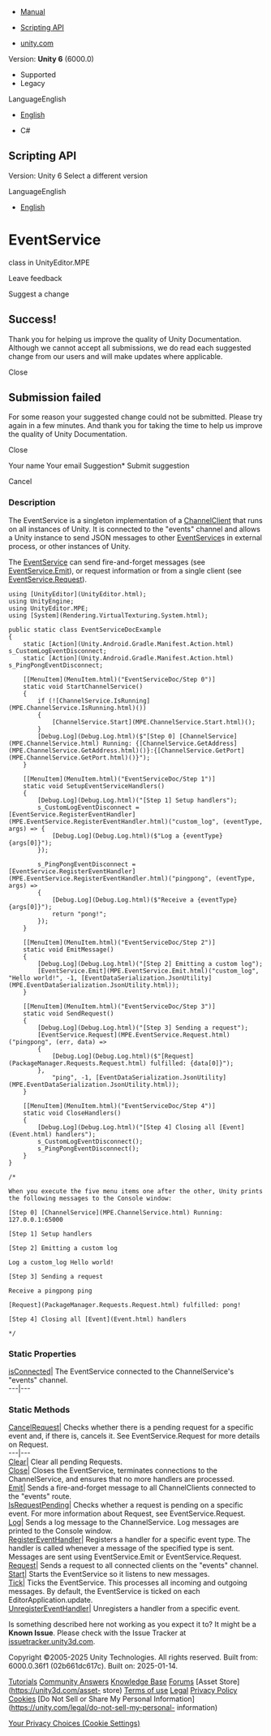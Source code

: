 [ ]()

  * [Manual](../Manual/index.html)
  * [Scripting API](../ScriptReference/index.html)

  * [unity.com](https://unity.com/)

Version: **Unity 6** (6000.0)

  * Supported
  * Legacy

LanguageEnglish

  * [English]()

  * C#

[ ](https://docs.unity3d.com)

## Scripting API

Version: Unity 6 Select a different version

LanguageEnglish

  * [English]()

# EventService

class in UnityEditor.MPE

Leave feedback

Suggest a change

## Success!

Thank you for helping us improve the quality of Unity Documentation. Although
we cannot accept all submissions, we do read each suggested change from our
users and will make updates where applicable.

Close

## Submission failed

For some reason your suggested change could not be submitted. Please <a>try
again</a> in a few minutes. And thank you for taking the time to help us
improve the quality of Unity Documentation.

Close

Your name Your email Suggestion* Submit suggestion

Cancel

[ ]()

### Description

The EventService is a singleton implementation of a
[ChannelClient](MPE.ChannelClient.html) that runs on all instances of Unity.
It is connected to the "events" channel and allows a Unity instance to send
JSON messages to other [EventService](MPE.EventService.html)s in external
process, or other instances of Unity.

The [EventService](MPE.EventService.html) can send fire-and-forget messages
(see [EventService.Emit](MPE.EventService.Emit.html)), or request information
or from a single client (see
[EventService.Request](MPE.EventService.Request.html)).

    
    
    using [UnityEditor](UnityEditor.html);
    using UnityEngine;
    using UnityEditor.MPE;
    using [System](Rendering.VirtualTexturing.System.html);  
      
    public static class EventServiceDocExample
    {
        static [Action](Unity.Android.Gradle.Manifest.Action.html) s_CustomLogEventDisconnect;
        static [Action](Unity.Android.Gradle.Manifest.Action.html) s_PingPongEventDisconnect;  
      
        [[MenuItem](MenuItem.html)("EventServiceDoc/Step 0")]
        static void StartChannelService()
        {
            if (![ChannelService.IsRunning](MPE.ChannelService.IsRunning.html)())
            {
                [ChannelService.Start](MPE.ChannelService.Start.html)();
            }
            [Debug.Log](Debug.Log.html)($"[Step 0] [ChannelService](MPE.ChannelService.html) Running: {[ChannelService.GetAddress](MPE.ChannelService.GetAddress.html)()}:{[ChannelService.GetPort](MPE.ChannelService.GetPort.html)()}");
        }  
      
        [[MenuItem](MenuItem.html)("EventServiceDoc/Step 1")]
        static void SetupEventServiceHandlers()
        {
            [Debug.Log](Debug.Log.html)("[Step 1] Setup handlers");
            s_CustomLogEventDisconnect = [EventService.RegisterEventHandler](MPE.EventService.RegisterEventHandler.html)("custom_log", (eventType, args) => {
                [Debug.Log](Debug.Log.html)($"Log a {eventType} {args[0]}");
            });  
      
            s_PingPongEventDisconnect = [EventService.RegisterEventHandler](MPE.EventService.RegisterEventHandler.html)("pingpong", (eventType, args) =>
            {
                [Debug.Log](Debug.Log.html)($"Receive a {eventType} {args[0]}");
                return "pong!";
            });
        }  
      
        [[MenuItem](MenuItem.html)("EventServiceDoc/Step 2")]
        static void EmitMessage()
        {
            [Debug.Log](Debug.Log.html)("[Step 2] Emitting a custom log");
            [EventService.Emit](MPE.EventService.Emit.html)("custom_log", "Hello world!", -1, [EventDataSerialization.JsonUtility](MPE.EventDataSerialization.JsonUtility.html));
        }  
      
        [[MenuItem](MenuItem.html)("EventServiceDoc/Step 3")]
        static void SendRequest()
        {
            [Debug.Log](Debug.Log.html)("[Step 3] Sending a request");
            [EventService.Request](MPE.EventService.Request.html)("pingpong", (err, data) =>
            {
                [Debug.Log](Debug.Log.html)($"[Request](PackageManager.Requests.Request.html) fulfilled: {data[0]}");
            },
                "ping", -1, [EventDataSerialization.JsonUtility](MPE.EventDataSerialization.JsonUtility.html));
        }  
      
        [[MenuItem](MenuItem.html)("EventServiceDoc/Step 4")]
        static void CloseHandlers()
        {
            [Debug.Log](Debug.Log.html)("[Step 4] Closing all [Event](Event.html) handlers");
            s_CustomLogEventDisconnect();
            s_PingPongEventDisconnect();
        }
    }  
      
    /*  
      
    When you execute the five menu items one after the other, Unity prints the following messages to the Console window:  
      
    [Step 0] [ChannelService](MPE.ChannelService.html) Running: 127.0.0.1:65000  
      
    [Step 1] Setup handlers  
      
    [Step 2] Emitting a custom log  
      
    Log a custom_log Hello world!  
      
    [Step 3] Sending a request  
      
    Receive a pingpong ping  
      
    [Request](PackageManager.Requests.Request.html) fulfilled: pong!  
      
    [Step 4] Closing all [Event](Event.html) handlers  
      
    */
    

### Static Properties

[isConnected](MPE.EventService-isConnected.html)| The EventService connected
to the ChannelService's "events" channel.  
---|---  
  
### Static Methods

[CancelRequest](MPE.EventService.CancelRequest.html)| Checks whether there is
a pending request for a specific event and, if there is, cancels it. See
EventService.Request for more details on Request.  
---|---  
[Clear](MPE.EventService.Clear.html)| Clear all pending Requests.  
[Close](MPE.EventService.Close.html)| Closes the EventService, terminates
connections to the ChannelService, and ensures that no more handlers are
processed.  
[Emit](MPE.EventService.Emit.html)| Sends a fire-and-forget message to all
ChannelClients connected to the "events" route.  
[IsRequestPending](MPE.EventService.IsRequestPending.html)| Checks whether a
request is pending on a specific event. For more information about Request,
see EventService.Request.  
[Log](MPE.EventService.Log.html)| Sends a log message to the ChannelService.
Log messages are printed to the Console window.  
[RegisterEventHandler](MPE.EventService.RegisterEventHandler.html)| Registers
a handler for a specific event type. The handler is called whenever a message
of the specified type is sent. Messages are sent using EventService.Emit or
EventService.Request.  
[Request](MPE.EventService.Request.html)| Sends a request to all connected
clients on the "events" channel.  
[Start](MPE.EventService.Start.html)| Starts the EventService so it listens to
new messages.  
[Tick](MPE.EventService.Tick.html)| Ticks the EventService. This processes all
incoming and outgoing messages. By default, the EventService is ticked on each
EditorApplication.update.  
[UnregisterEventHandler](MPE.EventService.UnregisterEventHandler.html)|
Unregisters a handler from a specific event.  
  
Is something described here not working as you expect it to? It might be a
**Known Issue**. Please check with the Issue Tracker at
[issuetracker.unity3d.com](https://issuetracker.unity3d.com).

Copyright ©2005-2025 Unity Technologies. All rights reserved. Built from:
6000.0.36f1 (02b661dc617c). Built on: 2025-01-14.

[Tutorials](https://unity3d.com/learn) [Community
Answers](https://answers.unity3d.com) [Knowledge
Base](https://support.unity3d.com/hc/en-us)
[Forums](https://forum.unity3d.com) [Asset Store](https://unity3d.com/asset-
store) [Terms of use](https://docs.unity3d.com/Manual/TermsOfUse.html)
[Legal](https://unity.com/legal) [Privacy
Policy](https://unity.com/legal/privacy-policy)
[Cookies](https://unity.com/legal/cookie-policy) [Do Not Sell or Share My
Personal Information](https://unity.com/legal/do-not-sell-my-personal-
information)

[Your Privacy Choices (Cookie Settings)](javascript:void\(0\);)

